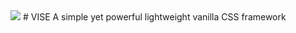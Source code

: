 <img src="http://appforgelab.com/vise.svg"/>
# VISE
A simple yet powerful lightweight vanilla CSS framework
